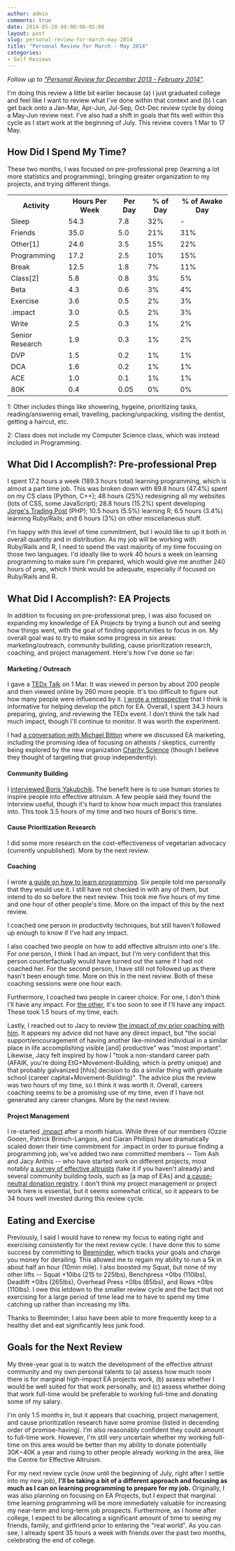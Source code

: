 ```yaml
---
author: admin
comments: true
date: 2014-05-20 00:00:00-05:00
layout: post
slug: personal-review-for-march-may-2014
title: "Personal Review for March - May 2014"
categories:
- Self Reviews
---
```


_Follow up to ["Personal Review for December 2013 - February 2014"](http://everydayutilitarian.com/essays/personal-review-for-december-2013-february-2014/)._

I'm doing this review a little bit earlier because (a) I just graduated college and feel like I want to review what I've done within that context and (b) I can get back onto a Jan-Mar, Apr-Jun, Jul-Sep, Oct-Dec review cycle by doing a May-Jun review next.  I've also had a shift in goals that fits well within this cycle as I start work at the beginning of July.  This review covers 1 Mar to 17 May. <!-- more -->

## How Did I Spend My Time?

These two months, I was focused on pre-professional prep (learning a lot more statistics and programming), bringing greater organization to my projects, and trying different things.

<table>
	<tr><th>Activity</th> <th>Hours Per Week</th> <th>Per Day</th> <th>% of Day</th> <th>% of Awake Day</th></tr>
	<tr><td>Sleep</td> <td>54.3</td> <td>7.8</td> <td>32%</td> <td>-</td></tr>
	<tr><td>Friends</td> <td>35.0</td> <td>5.0</td> <td>21%</td> <td>31%</td></tr>
	<tr><td>Other[1]</td> <td>24.6</td> <td>3.5</td> <td>15%</td> <td>22%</td></tr>
	<tr><td>Programming</td> <td>17.2</td> <td>2.5</td> <td>10%</td> <td>15%</td></tr>
	<tr><td>Break</td> <td>12.5</td> <td>1.8</td> <td>7%</td> <td>11%</td></tr>
	<tr><td>Class[2]</td> <td>5.8</td> <td>0.8</td> <td>3%</td> <td>5%</td></tr>
	<tr><td>Beta</td> <td>4.3</td> <td>0.6</td> <td>3%</td> <td>4%</td></tr>
	<tr><td>Exercise</td> <td>3.6</td> <td>0.5</td> <td>2%</td> <td>3%</td></tr>
	<tr><td>.impact</td> <td>3.0</td> <td>0.5</td> <td>2%</td> <td>3%</td></tr>
	<tr><td>Write</td> <td>2.5</td> <td>0.3</td> <td>1%</td> <td>2%</td></tr>
	<tr><td>Senior Research</td> <td>1.9</td> <td>0.3</td> <td>1%</td> <td>2%</td></tr>
	<tr><td>DVP</td> <td>1.5</td> <td>0.2</td> <td>1%</td> <td>1%</td></tr>
	<tr><td>DCA</td> <td>1.6</td> <td>0.2</td> <td>1%</td> <td>1%</td></tr>
	<tr><td>ACE</td> <td>1.0</td> <td>0.1</td> <td>1%</td> <td>1%</td></tr>
	<tr><td>80K</td> <td>0.4</td> <td>0.05</td> <td>0%</td> <td>0%</td></tr>
</table>

1: Other includes things like showering, hygeine, prioritizing tasks, reading/answering email, travelling, packing/unpacking, visiting the dentist, getting a haircut, etc.

2: Class does not include my Computer Science class, which was instead included in Programming.


## What Did I Accomplish?: Pre-professional Prep

I spent 17.2 hours a week (189.3 hours total) learning programming, which is almost a part time job.  This was broken down with 89.8 hours (47.4%) spent on my CS class (Python, C++); 48 hours (25%) redesigning all my websites (lots of CSS, some JavaScript); 28.8 hours (15.2%) spent developing <a href="http://www.jorgestradingpost.com">Jorge's Trading Post</a> (PHP); 10.5 hours (5.5%) learning R; 6.5 hours (3.4%) learning Ruby/Rails; and 6 hours (3%) on other miscellaneous stuff.

I'm happy with this level of time commitment, but I would like to up it both in overall quantity and in distribution.  As my job will be working with Ruby/Rails and R, I need to spend the vast majority of my time focusing on those two languages.  I'd ideally like to work 40 hours a week on learning programming to make sure I'm prepared, which would give me another 240 hours of prep, which I think would be adequate, especially if focused on Ruby/Rails and R.


## What Did I Accomplish?: EA Projects

In addition to focusing on pre-professional prep, I was also focused on expanding my knowledge of EA Projects by trying a bunch out and seeing how things went, with the goal of finding opportunities to focus in on.  My overall goal was to try to make some progress in six areas: marketing/outreach, community building, cause prioritization research, coaching, and project management.  Here's how I've done so far:

#### Marketing / Outreach

I gave a [TEDx Talk](https://www.youtube.com/watch?v=UKX_xzUGEcI) on 1 Mar.  It was viewed in person by about 200 people and then viewed online by 260 more people.  It's too difficult to figure out how many people were influenced by it.  [I wrote a retrospective](http://everydayutilitarian.com/essays/effective-altruism-at-tedxdenisonu/) that I think is informative for helping develop the pitch for EA.  Overall, I spent 34.3 hours preparing, giving, and reviewing the TEDx event.  I don't think the talk had much impact, though I'll continue to monitor.  It was worth the experiment.

I had [a conversation with Michael Bitton](http://everydayutilitarian.com/essays/conversation-with-michael-bitton-about-ea-marketing/) where we discussed EA marketing, including the promising idea of focusing on atheists / skeptics, currently being explored by the new organization [Charity Science](http://www.charityscience.com) (though I believe they thought of targeting that group independently).

#### Community Building

I [interviewed Boris Yakubchik](http://everydayutilitarian.com/essays/interview-with-boris-yakubchik/).  The benefit here is to use human stories to inspire people into effective altruism.  A few people said they found the interview useful, though it's hard to know how much impact this translates into.  This took 3.5 hours of my time and two hours of Boris's time.

#### Cause Prioritization Research

I did some more research on the cost-effectiveness of vegetarian advocacy (currently unpublished).  More by the next review.

#### Coaching

I wrote [a guide on how to learn programming](http://everydayutilitarian.com/essays/learn-code/).  Six people told me personally that they would use it.  I still have not checked in with any of them, but intend to do so before the next review.  This took me five hours of my time and one hour of other people's time.  More on the impact of this by the next review.

I coached one person in productivity techniques, but still haven't followed up enough to know if I've had any impact.

I also coached two people on how to add effective altruism into one's life.  For one person, I think I had an impact, but I'm very confident that this person counterfactually would have turned out the same if I had not coached her.  For the second person, I have still not followed up as there hasn't been enough time.  More on this in the next review.  Both of these coaching sessions were one hour each.

Furthermore, I coached two people in career choice.  For one, I don't think I'll have any impact.  For [the other](http://everydayutilitarian.com/essays/career-advice-for-phyllis-schmidt-choosing-between-masters-programming-and-direct-work), it's too soon to see if I'll have any impact.  These took 1.5 hours of my time, each.

Lastly, I reached out to Jacy to review [the impact of my prior coaching with him](http://everydayutilitarian.com/essays/career-advice-for-jacy-choosing-between-ph-d-programs/).  It appears my advice did not have any direct impact, but "the social support/encouragement of having another like-minded individual in a similar place in life accomplishing visible [and] productive" was "most important".  Likewise, Jacy felt inspired by how I "took a non-standard career path (AFAIK, you're doing EtG+Movement-Building, which is pretty unique) and that probably galvanized [hhis] decision to do a similar thing with graduate school (career capital+Movement-Building)".  The advice plus the review was two hours of my time, so I think it was worth it.  Overall, careers coaching seems to be a promising use of my time, even if I have not generated any career changes.  More by the next review.

#### Project Management

I re-started [.impact](http://www.dotimpact.im/) after a month hiatus.  While three of our members (Ozzie Gooen, Patrick Brinich-Langois, and Ciaran Phillips) have dramatically scaled down their time commitment for .impact in order to pursue finding a programming job, we've added two new committed members -- Tom Ash and Jacy Anthis -- who have started work on different projects, most notably [a survey of effective altruists](http://effectivealtruismhub.com/survey) (take it if you haven't already) and several community building tools, such as [a map of EAs] and [a cause-neutral donation registry](http://effectivealtruismhub.com/donations).  I don't think my project management or project work here is essential, but it seems somewhat critical, so it appears to be 34 hours well invested during this review cycle.


## Eating and Exercise

Previously, I said I would have to renew my focus to eating right and exercising consistently for the next review cycle.  I have done this to some success by committing to [Beeminder](http://www.beeminder.com), which tracks your goals and charge you money for derailing.  This allowed me to regain my ability to run a 5k in about half an hour (10min mile).  I also boosted my Squat, but none of my other lifts -- Squat +10lbs (215 to 225lbs), Benchpress +0lbs (110lbs), Deadlift +0lbs (265lbs), Overhead Press +0lbs (85lbs), and Rows +0lbs (110lbs).  I owe this letdown to the smaller review cycle and the fact that not exercising for a large period of time lead me to have to spend my time catching up rather than increasing my lifts.

Thanks to Beeminder, I also have been able to more frequently keep to a healthy diet and eat significantly less junk food.


## Goals for the Next Review

My three-year goal is to watch the development of the effective altruist community and my own personal talents to (a) assess how much room there is for marginal high-impact EA projects work, (b) assess whether I would be well suited for that work personally, and (c) assess whether doing that work full-time would be preferable to working full-time and donating some of my salary.

I'm only 1.5 months in, but it appears that coaching, project management, and cause prioritization research have some promise (listed in decending order of promise-having).  I'm also reasonably confident they could amount to full-time work.  However, I'm still very uncertain whether my working full-time on this area would be better than my ability to donate potentially $30K-$40K a year and rising to other people already working in the area, like the Centre for Effective Altruism.

For my next review cycle (now until the beginning of July, right after I settle into my new job), **I'll be taking a bit of a different approach and focusing as much as I can on learning programming to prepare for my job.**  Originally, I was also planning on focusing on EA Projects, but I expect that marginal time learning programming will be more immediately valuable for increasing my near-term and long-term job prospects.  Furthermore, as I home after college, I expect to be allocating a significant amount of time to seeing my friends, family, and girlfriend prior to entering the "real world".  As you can see, I already spent 35 hours a week with friends over the past two months, celebrating the end of college.
